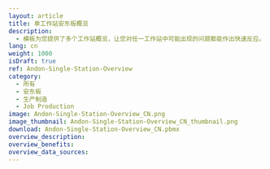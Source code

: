 ```yaml
---
layout: article
title: 单工作站安东板概览
description: 
  - 模板为您提供了多个工作站概览，让您对任一工作站中可能出现的问题都能作出快速反应。 它可用于生产（订单处理生产）和组装线。
lang: cn
weight: 1000
isDraft: true
ref: Andon-Single-Station-Overview
category:
  - 所有
  - 安东板
  - 生产制造
  - Job Production
image: Andon-Single-Station-Overview_CN.png
image_thumbnail: Andon-Single-Station-Overview_CN_thumbnail.png
download: Andon-Single-Station-Overview_CN.pbmx
overview_description:
overview_benefits:
overview_data_sources:
---
```

